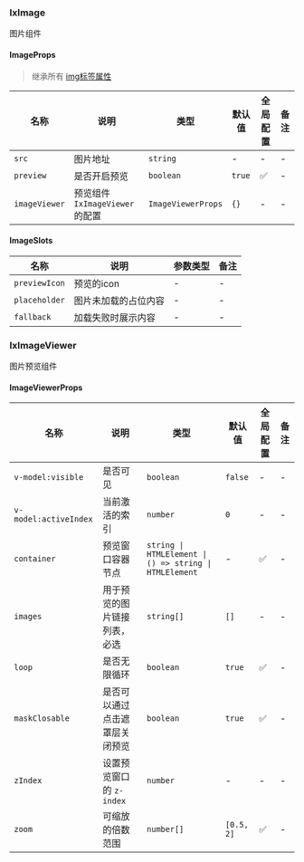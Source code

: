 
### IxImage

图片组件

#### ImageProps

> 继承所有 [img标签属性](https://developer.mozilla.org/en-US/docs/Web/HTML/Element/img)

| 名称 | 说明 | 类型  | 默认值 | 全局配置 | 备注 |
| --- | --- | --- | --- | --- | --- |
| `src` | 图片地址 | `string` | - | - | - |
| `preview` | 是否开启预览 | `boolean` | `true` | ✅ | - |
| `imageViewer` | 预览组件`IxImageViewer`的配置 | `ImageViewerProps` | `{}` | - | - |

#### ImageSlots

| 名称 | 说明 | 参数类型 | 备注 |
| --- | --- | --- | --- |
| `previewIcon` | 预览的icon | - | - |
| `placeholder` | 图片未加载的占位内容 | - | - |
| `fallback` | 加载失败时展示内容 | - | - |

### IxImageViewer

图片预览组件

#### ImageViewerProps

| 名称 | 说明 | 类型  | 默认值 | 全局配置 | 备注 |
| --- | --- | --- | --- | --- | --- |
| `v-model:visible` | 是否可见 | `boolean` | `false` | - | - |
| `v-model:activeIndex` | 当前激活的索引 | `number` | `0` | - | - |
| `container` | 预览窗口容器节点  | `string \| HTMLElement \| () => string \| HTMLElement` | - | ✅ | - |
| `images` | 用于预览的图片链接列表，必选 | `string[]` | `[]` | - | - |
| `loop` | 是否无限循环 | `boolean` | `true` | ✅ | - |
| `maskClosable` | 是否可以通过点击遮罩层关闭预览 | `boolean` | `true` | ✅ | - |
| `zIndex` | 设置预览窗口的 `z-index` | `number` | - | - | - |
| `zoom` | 可缩放的倍数范围 | `number[]` | `[0.5, 2]` | ✅ | - |

